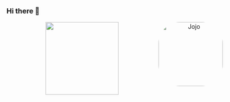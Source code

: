 ### Hi there 👋

<div align="center">
  <a href="https://github.com/JoaoDaviRibeiro">
  <img height="170em" src="https://github-readme-stats.vercel.app/api/top-langs/?username=JoaoDaviRibeiro&layout=compact&langs_count=7&theme=dark"/>
    <img align="right" alt="Jojo" height="150" style="border-radius:50px;" src="https://cdn.discordapp.com/attachments/964892160124157966/1047305949653770260/download20221102210130.png">
</div>

<!--
**JoaoDaviRibeiro/JoaoDaviRibeiro** is a ✨ _special_ ✨ repository because its `README.md` (this file) appears on your GitHub profile.

Here are some ideas to get you started:

- 🔭 I’m currently working on ...
- 🌱 I’m currently learning ...
- 👯 I’m looking to collaborate on ...
- 🤔 I’m looking for help with ...
- 💬 Ask me about ...
- 📫 How to reach me: ...
- 😄 Pronouns: ...
- ⚡ Fun fact: ...
-->
